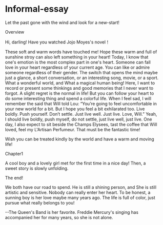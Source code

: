 # Informal-essay
Let the past gone with the wind and look for a new-start!

Overview

Hi, darling! Have you watched Jojo Moyes's novel！

These soft and warm words have touched me! Hope these warm and full of sunshine
stroy can also left something in your heart! Today, I know that one's emotion is the most complex part in one's heart. Someone can fall love in
your heart regardless of your current age. You can like or admire someone regardless of their gender. The switch that opens the mind maybe 
just a glance, a short conversation, or an interesting song, movie, or a sport. What a wonderful world, and What a magical human being! 
Here, I want to record or present some thinkings and good memories that I never want to forgot. A slight regret is the normal in life! 
But you can follow your heart to do some interesting thing and spend a colorful life.
When I feel sad, I will remember the said that Will told Lou: 
“You’re going to feel uncomfortable in your new world for a bit. But I hope you feel a bit exhilarated too. Live boldly. Push yourself. Don’t settle. Just live well. Just live. Love, Will.”
Yeah, I should live boldly, push myself, do not settle, just live well, just live. One day, I also expect to sit beside the Champs Elysees, tast the coffee that Will loved, feel my L'Artisan Perfumeur. That must be the fantastic time!

Wish you can be treated kindly by the world and have a warm and moving life!

Chapter1

A cool boy and a lovely girl met for the first time in a nice day! Then, a sweet story is slowly unfolding. 


The end!

We both have our road to spend. He is still a shining person, and She is still artistic and sensitive. Nobody can really enter her heart. To be honest, a sunning boy is her love maybe many years ago. The life is full of color, just pursue what really belongs to you!


--The Queen's Band is her favorite. Freddie Mercury's singing has accompanied her for many years, so she is not alone.







